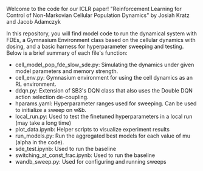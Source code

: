 Welcome to the code for our ICLR paper!
"Reinforcement Learning for Control of Non-Markovian Cellular Population Dynamics" by Josiah Kratz and Jacob Adamczyk

In this repository, you will find model code to run the dynamical system with FDEs, a Gymnasium Environment class based on the cellular dynamics with dosing, and a basic harness for hyperparameter sweeping and testing. Below is a brief summary of each file's function:

- cell_model_pop_fde_slow_sde.py: Simulating the dynamics under given model parameters and memory strength.
- cell_env.py: Gymnasium environment for using the cell dynamics as an RL environment.
- ddqn.py: Extension of SB3's DQN class that also uses the Double DQN action selection de-coupling.
- hparams.yaml: Hyperparameter ranges used for sweeping. Can be used to initialize a sweep on w&b.
- local_run.py: Used to test the finetuned hyperparameters in a local run (may take a long time)
- plot_data.ipynb: Helper scripts to visualize experiment results
- run_models.py: Run the aggregated best models for each value of mu (alpha in the code).
- sde_test.ipynb: Used to run the baseline 
- switching_at_const_frac.ipynb: Used to run the baseline
- wandb_sweep.py: Used for configuring and running sweeps 
